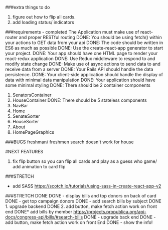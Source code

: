 ###extra things to do

1. figure out how to flip all cards.
2. add loading status/ indicators



###requirements - completed
The Application must make use of react-router and proper RESTful routing
DONE: You should be using fetch() within your actions to GET data from your api
DONE: The code should be written in ES6 as much as possible
DONE: Use the create-react-app generator to start your project.
DONE: Your app should have one HTML page to render your react-redux application
DONE: Use Redux middleware to respond to and modify state change
DONE: Make use of async actions to send data to and receive data from a server
DONE: Your Rails API should handle the data persistence.
DONE: Your client-side application should handle the display of data with minimal data manipulation
DONE: Your application should have some minimal styling
DONE: There should be 2 container components
1. SenatorsContainer
2. HouseContainer
DONE: There should be 5 stateless components
1. NavBar
2. Home
3. SenateSorter
4. HouseSorter
5. About
6. HomePageGraphics



###BUGS
freshman/ freshmen search doesn't work for house





#NEXT FEATURES
1. fix flip button so you can flip all cards and play as a guess who game/ add animation to card flip



###STRETCH



* add SASS https://scotch.io/tutorials/using-sass-in-create-react-app-v2


###STRETCH DONE
DONE - display bills and top donors on back of card
DONE - get top campaign donors
DONE - add search bills by subject
DONE 1. upgrade backend
DONE 2. add button, make fetch action work on front end
DONE* add bills by member
https://projects.propublica.org/api-docs/congress-api/bills/#search-bills
DONE - upgrade back end
DONE - add button, make fetch action work on front End
DONE - show the info!
